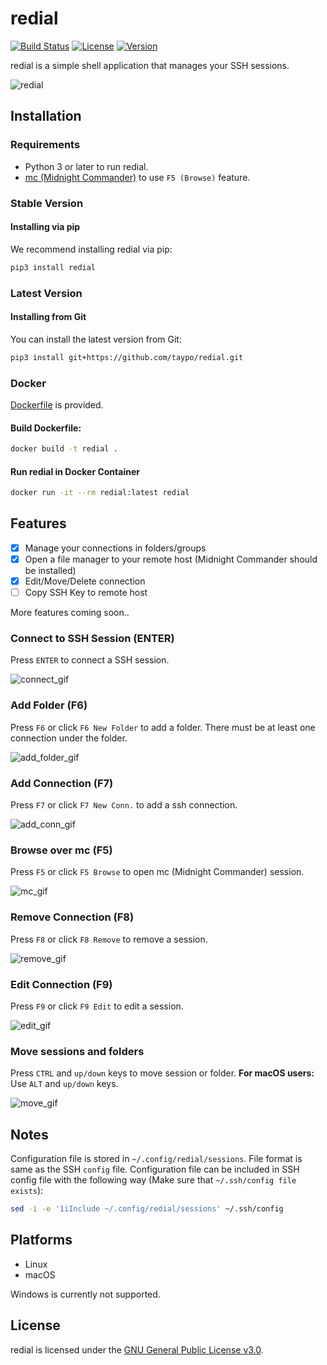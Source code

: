 # redial

[![Build Status](https://img.shields.io/pypi/pyversions/redial.svg)](https://pypi.org/project/redial/)
[![License](https://img.shields.io/github/license/taypo/redial)](LICENSE)
[![Version](https://img.shields.io/pypi/v/redial)](https://pypi.org/project/redial/)

redial is a simple shell application that manages your SSH sessions.

![redial](https://github.com/taypo/redial/blob/master/doc/redial.png?raw=true)

## Installation

### Requirements
- Python 3 or later to run redial.
- [mc (Midnight Commander)](https://midnight-commander.org/) to use `F5 (Browse)` feature.

### Stable Version

#### Installing via pip

We recommend installing redial via pip:

```bash
pip3 install redial
``` 

### Latest Version

#### Installing from Git

You can install the latest version from Git:

```bash
pip3 install git+https://github.com/taypo/redial.git
```

### Docker

[Dockerfile](Dockerfile) is provided. 

#### Build Dockerfile:

```bash
docker build -t redial .
```

#### Run redial in Docker Container

```bash
docker run -it --rm redial:latest redial
```

## Features
- [x] Manage your connections in folders/groups
- [x] Open a file manager to your remote host (Midnight Commander should be installed)
- [x] Edit/Move/Delete connection
- [ ] Copy SSH Key to remote host

More features coming soon..

### Connect to SSH Session (ENTER)

Press `ENTER` to connect a SSH session.

![connect_gif](/doc/connect.gif)

### Add Folder (F6)

Press `F6` or click `F6 New Folder` to add a folder. There must be at least
one connection under the folder. 

![add_folder_gif](/doc/add_folder.gif)

### Add Connection (F7)

Press `F7` or click `F7 New Conn.` to add a ssh connection. 

![add_conn_gif](/doc/add_connection.gif)

### Browse over mc (F5)

Press `F5` or click `F5 Browse` to open mc (Midnight Commander) session. 

![mc_gif](/doc/mc.gif)

### Remove Connection (F8)

Press `F8` or click `F8 Remove` to remove a session. 

![remove_gif](/doc/remove.gif)

### Edit Connection (F9)

Press `F9` or click `F9 Edit` to edit a session. 

![edit_gif](/doc/edit.gif)


### Move sessions and folders

Press `CTRL` and `up/down` keys to move session or folder. **For macOS users:** Use `ALT` and `up/down` keys.

![move_gif](/doc/move.gif)

## Notes

Configuration file is stored in `~/.config/redial/sessions`. File format
is same as the SSH `config` file. Configuration file can be included in
SSH config file with the following way (Make sure that `~/.ssh/config file exists`): 

```bash
sed -i -e '1iInclude ~/.config/redial/sessions' ~/.ssh/config
```

## Platforms

- Linux
- macOS

Windows is currently not supported.

## License

redial is licensed under the [GNU General Public License v3.0](LICENSE).
